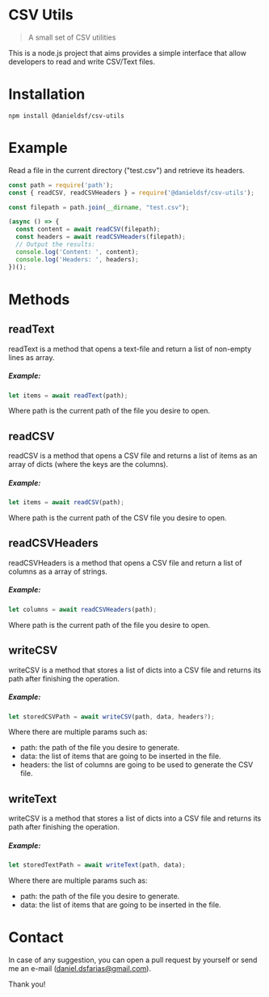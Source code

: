 # CSV Utils

> A small set of CSV utilities

This is a node.js project that aims provides a simple interface that allow developers to read and write CSV/Text files.

# Installation

`npm install @danieldsf/csv-utils`

# Example

Read a file in the current directory ("test.csv") and retrieve its headers.

```js
const path = require('path');
const { readCSV, readCSVHeaders } = require('@danieldsf/csv-utils');

const filepath = path.join(__dirname, "test.csv");

(async () => {
  const content = await readCSV(filepath);
  const headers = await readCSVHeaders(filepath);
  // Output the results:
  console.log('Content: ', content);
  console.log('Headers: ', headers);
})();
```


# Methods

## readText

readText is a method that opens a text-file and return a list of non-empty lines as array.

##### Example:

```js
let items = await readText(path);
```

Where path is the current path of the file you desire to open.

## readCSV

readCSV is a method that opens a CSV file and returns a list of items as an array of dicts (where the keys are the columns).

##### Example:

```js
let items = await readCSV(path);
```

Where path is the current path of the CSV file you desire to open.

## readCSVHeaders

readCSVHeaders is a method that opens a CSV file and return a list of columns as a array of strings.

##### Example:

```js
let columns = await readCSVHeaders(path);
```

Where path is the current path of the file you desire to open.

## writeCSV

writeCSV is a method that stores a list of dicts into a CSV file and returns its path after finishing the operation.

##### Example:

```js
let storedCSVPath = await writeCSV(path, data, headers?);
```

Where there are multiple params such as:
- path: the path of the file you desire to generate.
- data: the list of items that are going to be inserted in the file.
- headers: the list of columns are going to be used to generate the CSV file.

## writeText

writeCSV is a method that stores a list of dicts into a CSV file and returns its path after finishing the operation.

##### Example:

```js
let storedTextPath = await writeText(path, data);
```

Where there are multiple params such as:
- path: the path of the file you desire to generate.
- data: the list of items that are going to be inserted in the file.

# Contact

In case of any suggestion, you can open a pull request by yourself or send me an e-mail (daniel.dsfarias@gmail.com).

Thank you!


